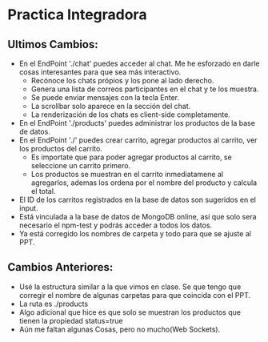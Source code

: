 
# Practica Integradora
Ultimos Cambios:
--
* En el EndPoint './chat' puedes acceder al chat. Me he esforzado en darle cosas interesantes para que sea más interactivo.
    * Recónoce los chats própios y los pone al lado derecho.
    * Genera una lista de correos participantes en el chat y te los muestra.
    * Se puede enviar mensajes con la tecla Enter.
    * La scrollbar solo aparece en la sección del chat.
    * La renderización de los chats es client-side completamente.
* En el EndPoint './products' puedes administrar los productos de la base de datos.
* En el EndPoint './' puedes crear carrito, agregar productos al carrito, ver los productos del carrito.
    * Es importate que para poder agregar productos al carrito, se seleccione un carrito primero.
    * Los productos se muestran en el carrito inmediatamene al agregarlos, ademas los ordena por el nombre del producto y calcula el total.
* El ID de los carritos registrados en la base de datos son sugeridos en el input.
* Está vinculada a la base de datos de MongoDB online, así que solo sera necesario el npm-test y podrás acceder a todos los datos.
* Ya está corregido los nombres de carpeta y todo para que se ajuste al PPT.

Cambios Anteriores:
---

* Usé la estructura similar a la que vimos en clase. Se que tengo que corregir el nombre de algunas carpetas para que coincida con el PPT.
* La ruta es ./products
* Algo adicional que hice es que solo se muestran los productos que tienen la propiedad status=true
* Aún me faltan algunas Cosas, pero no mucho(Web Sockets).